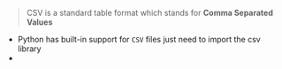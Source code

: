 > CSV is a standard table format which stands for **Comma Separated Values** 

- Python has built-in support for `CSV` files just need to import the csv library
- 
